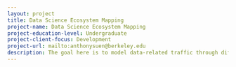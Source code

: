 ```yaml
---
layout: project 
title: Data Science Ecosystem Mapping
project-name: Data Science Ecosystem Mapping
project-education-level: Undergraduate
project-client-focus: Development
project-url: mailto:anthonysuen@berkeley.edu
description: The goal here is to model data-related traffic through different departments on campus, creating a simple taxonomy and visualizing in a useful way.
---
```

